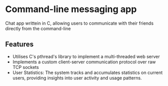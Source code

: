 # Command-line messaging app

Chat app writtein in C, allowing users to communicate with their friends directly from the command-line

## Features

- Utilises C's pthread's library to implement a multi-threaded web server
- Implements a custom client-server communication protocol over raw TCP sockets
- User Statistics: The system tracks and accumulates statistics on current users, providing insights into user activity and usage patterns.
